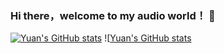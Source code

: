 ### Hi there，welcome to my audio world！ 👋

[![Yuan's GitHub stats](https://github-readme-stats.vercel.app/api?username=Derrick-Yuan)](https://github.com/Derrick-Yuan/github-readme-stats)
![[Yuan's GitHub stats](https://github-readme-stats.vercel.app/api?username=Derrick-Yuan&show_icons=true&theme=radical)

<!--
**Derrick-Yuan/Derrick-Yuan** is a ✨ _special_ ✨ repository because its `README.md` (this file) appears on your GitHub profile.

Here are some ideas to get you started:

- 🔭 I’m currently working on ...
- 🌱 I’m currently learning ...
- 👯 I’m looking to collaborate on ...
- 🤔 I’m looking for help with ...
- 💬 Ask me about ...
- 📫 How to reach me: ...
- 😄 Pronouns: ...
- ⚡ Fun fact: ...
-->
